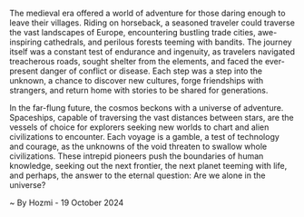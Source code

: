 
The medieval era offered a world of adventure for those daring enough to leave their villages. Riding on horseback, a seasoned traveler could traverse the vast landscapes of Europe, encountering bustling trade cities, awe-inspiring cathedrals, and perilous forests teeming with bandits. The journey itself was a constant test of endurance and ingenuity, as travelers navigated treacherous roads, sought shelter from the elements, and faced the ever-present danger of conflict or disease.  Each step was a step into the unknown, a chance to discover new cultures, forge friendships with strangers, and return home with stories to be shared for generations.

In the far-flung future, the cosmos beckons with a universe of adventure.  Spaceships, capable of traversing the vast distances between stars, are the vessels of choice for explorers seeking new worlds to chart and alien civilizations to encounter. Each voyage is a gamble, a test of technology and courage, as the unknowns of the void threaten to swallow whole civilizations.  These intrepid pioneers push the boundaries of human knowledge, seeking out the next frontier, the next planet teeming with life, and perhaps, the answer to the eternal question: Are we alone in the universe? 

~ By Hozmi - 19 October 2024
